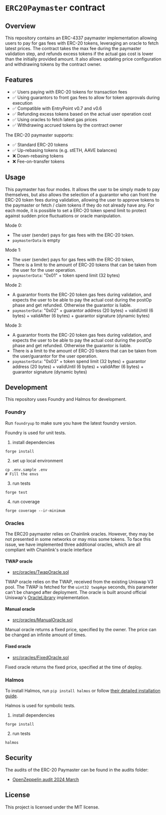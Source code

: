 # `ERC20Paymaster` contract

## Overview

This repository contains an ERC-4337 paymaster implementation allowing users to pay for gas fees with ERC-20 tokens, leveraging an oracle to fetch latest prices. The contract takes the max fee during the paymaster validation step, and refunds excess tokens if the actual gas cost is lower than the initially provided amount. It also allows updating price configuration and withdrawing tokens by the contract owner.

## Features
- ✅ Users paying with ERC-20 tokens for transaction fees
- ✅ Using guarantors to front gas fees to allow for token approvals during execution
- ✅ Compatible with EntryPoint v0.7 and v0.6
- ✅ Refunding excess tokens based on the actual user operation cost
- ✅ Using oracles to fetch latest gas prices
- ✅ Withdrawing accrued tokens by the contract owner

The ERC-20 paymaster supports:
- ✅ Standard ERC-20 tokens
- ✅ Up-rebasing tokens (e.g. stETH, AAVE balances)
- ❌ Down-rebasing tokens
- ❌ Fee-on-transfer tokens

## Usage

This paymaster has four modes. It allows the user to be simply made to pay themselves, but also allows the selection of a guarantor who can front the ERC-20 token fees during validation, allowing the user to approve tokens to the paymaster or fetch / claim tokens if they do not already have any. For each mode, it is possible to set a ERC-20 token spend limit to protect against sudden price fluctuations or oracle manipulation.  

Mode 0:
- The user (sender) pays for gas fees with the ERC-20 token.
- `paymasterData` is empty

Mode 1:
- The user (sender) pays for gas fees with the ERC-20 token, 
- There is a limit to the amount of ERC-20 tokens that can be taken from the user for the user operation.
- `paymasterData`: "0x01" + token spend limit (32 bytes)

Mode 2:
- A guarantor fronts the ERC-20 token gas fees during validation, and expects the user to be able to pay the actual cost during the postOp phase and get refunded. Otherwise the guarantor is liable.
- `paymasterData`: "0x02" + guarantor address (20 bytes) + validUntil (6 bytes) + validAfter (6 bytes) + guarantor signature (dynamic bytes)

Mode 3:
- A guarantor fronts the ERC-20 token gas fees during validation, and expects the user to be able to pay the actual cost during the postOp phase and get refunded. Otherwise the guarantor is liable.
- There is a limit to the amount of ERC-20 tokens that can be taken from the user/guarantor for the user operation.
- `paymasterData`: "0x03" + token spend limit (32 bytes) + guarantor address (20 bytes) + validUntil (6 bytes) + validAfter (6 bytes) + guarantor signature (dynamic bytes)

## Development

This repository uses Foundry and Halmos for development.

### Foundry

Run `foundryup` to make sure you have the latest foundry version.

Foundry is used for unit tests.

1. install dependencies
```shell
forge install
```

2. set up local environment

```shell
cp .env.sample .env
# Fill the envs
```

3. run tests
```shell
forge test
```

4. run coverage
```shell
forge coverage --ir-minimum 
```

### Oracles

The ERC20 paymaster relies on Chainlink oracles. However, they may be not presented in some networks or may miss some tokens. To face this issue, we have implemented three additional oracles, which are all compliant with Chainlink's oracle interface

#### TWAP oracle

- [src/oracles/TwapOracle.sol](./src/oracles/TwapOracle.sol)

TWAP oracle relies on the TWAP, received from the existing Uniswap V3 pool. The TWAP is fetched for the `uint32 twapAge` seconds, this parameter can't be changed after deployment. The oracle is built around official Uniswap's [OracleLibrary](https://docs.uniswap.org/contracts/v3/reference/periphery/libraries/OracleLibrary) implementation.

#### Manual oracle

- [src/oracles/ManualOracle.sol](./src/oracles/ManualOracle.sol)

Manual oracle returns a fixed price, specified by the owner. The price can be changed an infinite amount of times.

#### Fixed oracle

- [src/oracles/FixedOracle.sol](./src/oracles/FixedOracle.sol)

Fixed oracle returns the fixed price, specified at the time of deploy.


### Halmos

To install Halmos, run `pip install halmos` or follow [their detailed installation guide](https://github.com/a16z/halmos?tab=readme-ov-file#installation).

Halmos is used for symbolic tests.

1. install dependencies
```shell
forge install
```

2. run tests
```shell
halmos
```

## Security

The audits of the ERC-20 Paymaster can be found in the audits folder:
- [OpenZeppelin audit 2024 March](./audits/2024-03-openzeppelin.pdf)

## License
This project is licensed under the MIT license.
